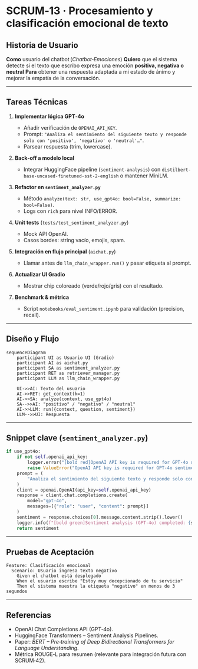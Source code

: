 # SCRUM‑13 · Procesamiento y clasificación emocional de texto

## Historia de Usuario

**Como** usuario del chatbot (*Chatbot‑Emociones*)
**Quiero** que el sistema detecte si el texto que escribo expresa una emoción **positiva, negativa o neutral**
**Para** obtener una respuesta adaptada a mi estado de ánimo y mejorar la empatía de la conversación.

---

## Tareas Técnicas

1. **Implementar lógica GPT‑4o**

   * Añadir verificación de `OPENAI_API_KEY`.
   * Prompt: `"Analiza el sentimiento del siguiente texto y responde solo con 'positivo', 'negativo' o 'neutral'…"`.
   * Parsear respuesta (trim, lowercase).
2. **Back‑off a modelo local**

   * Integrar HuggingFace pipeline (`sentiment-analysis`) con `distilbert-base-uncased-finetuned-sst-2-english` o mantener MiniLM.
3. **Refactor en `sentiment_analyzer.py`**

   * Método `analyze(text: str, use_gpt4o: bool=False, summarize: bool=False)`.
   * Logs con `rich` para nivel INFO/ERROR.
4. **Unit tests** (`tests/test_sentiment_analyzer.py`)

   * Mock API OpenAI.
   * Casos bordes: string vacío, emojis, spam.
5. **Integración en flujo principal** (`aichat.py`)

   * Llamar antes de `llm_chain_wrapper.run()` y pasar etiqueta al prompt.
6. **Actualizar UI Gradio**

   * Mostrar chip coloreado (verde/rojo/gris) con el resultado.
7. **Benchmark & métrica**

   * Script `notebooks/eval_sentiment.ipynb` para validación (precision, recall).

---

## Diseño y Flujo

```mermaid
sequenceDiagram
    participant UI as Usuario UI (Gradio)
    participant AI as aichat.py
    participant SA as sentiment_analyzer.py
    participant RET as retriever_manager.py
    participant LLM as llm_chain_wrapper.py

    UI->>AI: Texto del usuario
    AI->>RET: get_context(k=1)
    AI->>SA: analyze(context, use_gpt4o)
    SA-->>AI: "positivo" / "negativo" / "neutral"
    AI->>LLM: run({context, question, sentiment})
    LLM-->>UI: Respuesta
```

---

## Snippet clave (`sentiment_analyzer.py`)

```python
if use_gpt4o:
    if not self.openai_api_key:
        logger.error("[bold red]OpenAI API key is required for GPT‑4o sentiment analysis.[/bold red]")
        raise ValueError("OpenAI API key is required for GPT‑4o sentiment analysis.")
    prompt = (
        "Analiza el sentimiento del siguiente texto y responde solo con 'positivo', 'negativo' o 'neutral':\n\n{text}"
    )
    client = openai.OpenAI(api_key=self.openai_api_key)
    response = client.chat.completions.create(
        model="gpt-4o",
        messages=[{"role": "user", "content": prompt}]
    )
    sentiment = response.choices[0].message.content.strip().lower()
    logger.info(f"[bold green]Sentiment analysis (GPT‑4o) completed: {sentiment}[/bold green]")
    return sentiment
```

---

## Pruebas de Aceptación

```gherkin
Feature: Clasificación emocional
  Scenario: Usuario ingresa texto negativo
    Given el chatbot está desplegado
    When el usuario escribe "Estoy muy decepcionado de tu servicio"
    Then el sistema muestra la etiqueta "negativo" en menos de 3 segundos
```

---

## Referencias

* OpenAI Chat Completions API (GPT‑4o).
* HuggingFace Transformers – Sentiment Analysis Pipelines.
* Paper: *BERT – Pre‑training of Deep Bidirectional Transformers for Language Understanding*.
* Métrica ROUGE‑L para resumen (relevante para integración futura con SCRUM‑42).
